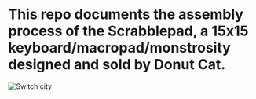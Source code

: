 # This repo documents the assembly process of the Scrabblepad, a 15x15 keyboard/macropad/monstrosity designed and sold by Donut Cat.

![Switch city](https://raw.githubusercontent.com/JonasGe/ScrabblepadAssembly/IMG_20181204_214143.jpg)
